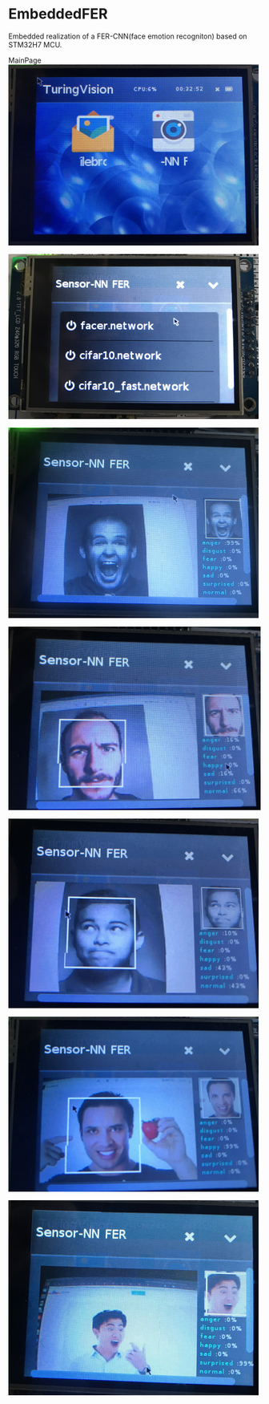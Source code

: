 # EmbeddedFER
Embedded realization of a FER-CNN(face emotion recogniton) based on STM32H7 MCU.

MainPage<img src="https://github.com/sudashannon/EmbeddedFER/blob/master/Result/8.png" width="500" alt="主界面">

![LoadModel](https://github.com/sudashannon/EmbeddedFER/blob/master/Result/9.png)

![Anger Face](https://github.com/sudashannon/EmbeddedFER/blob/master/Result/3.png)

![Normal Face](https://github.com/sudashannon/EmbeddedFER/blob/master/Result/4.png)

![Sad Face](https://github.com/sudashannon/EmbeddedFER/blob/master/Result/5.png)

![Happy Face](https://github.com/sudashannon/EmbeddedFER/blob/master/Result/6.png)

![Surprised Face](https://github.com/sudashannon/EmbeddedFER/blob/master/Result/7.png)

